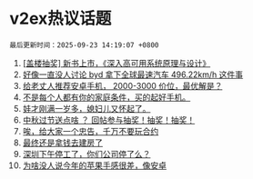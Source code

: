 # v2ex热议话题

`最后更新时间：2025-09-23 14:19:07 +0800`

1. [[盖楼抽奖] 新书上市，《深入高可用系统原理与设计》](https://www.v2ex.com/t/1161188)
1. [好像一直没人讨论 byd 拿下全球最速汽车 496.22km/h 这件事](https://www.v2ex.com/t/1161096)
1. [给老丈人推荐安卓手机， 2000-3000 价位，最优解是？](https://www.v2ex.com/t/1161137)
1. [不是每个人都有你的家庭条件，买的起好手机。](https://www.v2ex.com/t/1161124)
1. [娃才刚满一岁多，媳妇儿又怀起了。](https://www.v2ex.com/t/1161187)
1. [中秋过节送点啥 ？ 回帖参与抽奖！抽奖！抽奖！](https://www.v2ex.com/t/1161186)
1. [唉，给大家一个忠告，千万不要玩合约](https://www.v2ex.com/t/1161190)
1. [最终还是拿钱去建房了](https://www.v2ex.com/t/1161089)
1. [深圳下午停工了，你们公司停了么？](https://www.v2ex.com/t/1161192)
1. [为啥没人说今年的苹果手感很差，像安卓](https://www.v2ex.com/t/1161071)

